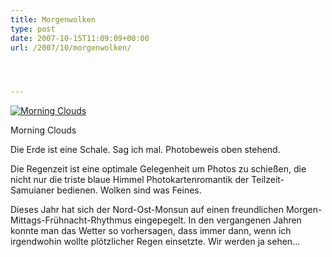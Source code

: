 ```yaml
---
title: Morgenwolken
type: post
date: 2007-10-15T11:09:09+00:00
url: /2007/10/morgenwolken/




---
```

<div class="flickr">
  <a href="http://www.flickr.com/photos/schreibblogade/1582877684/" title="Morning Clouds"><img src="//farm3.static.flickr.com/2282/1582877684_f167d731db.jpg" alt="Morning Clouds" /></a></p>

  <p>
    Morning Clouds
  </p>
</div>

Die Erde ist eine Schale. Sag ich mal. Photobeweis oben stehend.

Die Regenzeit ist eine optimale Gelegenheit um Photos zu schießen, die nicht nur die triste blaue Himmel Photokartenromantik der Teilzeit-Samuianer bedienen. Wolken sind was Feines.

Dieses Jahr hat sich der Nord-Ost-Monsun auf einen freundlichen Morgen-Mittags-Frühnacht-Rhythmus eingepegelt. In den vergangenen Jahren konnte man das Wetter so vorhersagen, dass immer dann, wenn ich irgendwohin wollte plötzlicher Regen einsetzte. Wir werden ja sehen...
